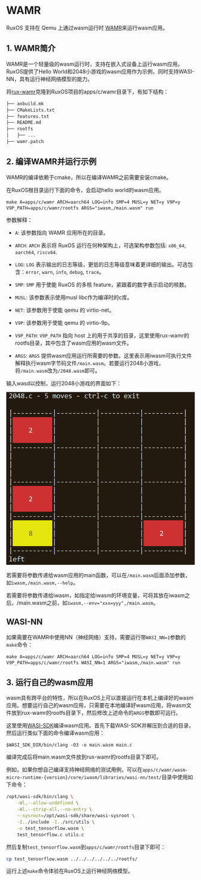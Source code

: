 # WAMR

RuxOS 支持在 Qemu 上通过wasm运行时 [WAMR](https://github.com/bytecodealliance/wasm-micro-runtime)来运行wasm应用。

## 1. WAMR简介

WAMR是一个轻量级的wasm运行时，支持在嵌入式设备上运行wasm应用。RuxOS提供了Hello World和2048小游戏的wasm应用作为示例，同时支持WASI-NN，具有运行神经网络模型的能力。

将[rux-wamr](https://github.com/syswonder/rux-wamr)克隆到RuxOS项目的apps/c/wamr目录下，有如下结构：

```txt
├── axbuild.mk
├── CMakeLists.txt
├── features.txt
├── README.md
├── rootfs
│   ├── ...
├── wamr.patch
```

## 2. 编译WAMR并运行示例

WAMR的编译依赖于cmake，所以在编译WAMR之前需要安装cmake。

在RuxOS根目录运行下面的命令，会启动hello world的wasm应用。

```shell
make A=apps/c/wamr ARCH=aarch64 LOG=info SMP=4 MUSL=y NET=y V9P=y V9P_PATH=apps/c/wamr/rootfs ARGS="iwasm,/main.wasm" run
```

参数解释：

* `A`: 该参数指向 WAMR 应用所在的目录。

* `ARCH`: `ARCH` 表示将 RuxOS 运行在何种架构上，可选架构参数包括: `x86_64`, `aarch64`, `riscv64`.

* `LOG`: `LOG` 表示输出的日志等级，更低的日志等级意味着更详细的输出。可选包含：`error`,  `warn`, `info`, `debug`, `trace`。

* `SMP`: `SMP` 用于使能 RuxOS 的多核 feature，紧跟着的数字表示启动的核数。

* `MUSL`: 该参数表示使用musl libc作为编译时的c库。

* `NET`: 该参数用于使能 qemu 的 virtio-net。

* `V9P`: 该参数用于使能 qemu 的 virtio-9p。

* `V9P_PATH`: `V9P_PATH` 指向 host 上的用于共享的目录，这里使用rux-wamr的rootfs目录，其中包含了wasm应用的wasm文件。

* `ARGS`: `ARGS` 提供wasm应用运行所需要的参数。这里表示用iwasm可执行文件解释执行wasm字节码文件`/main.wasm`。若要运行2048小游戏，将`/main.wasm`改为`/2048.wasm`即可。

输入wasd以控制，运行2048小游戏的界面如下：

![2048](img/2048.png)

若需要将参数传递给wasm应用的main函数，可以在`/main.wasm`后面添加参数，如`iwasm,/main.wasm,--help`。

若需要将参数传递给iwasm，如指定给iwasm的环境变量，可将其放在iwasm之后，/main.wasm之前，如`iwasm,--env="xxx=yyy",/main.wasm`。

## WASI-NN

如果需要在WAMR中使用NN（神经网络）支持，需要运行带`WASI_NN=1`参数的`make`命令：

```shell
make A=apps/c/wamr ARCH=aarch64 LOG=info SMP=4 MUSL=y NET=y V9P=y V9P_PATH=apps/c/wamr/rootfs WASI_NN=1 ARGS="iwasm,/main.wasm" run
```

## 3. 运行自己的wasm应用

wasm具有跨平台的特性，所以在RuxOS上可以直接运行在本机上编译好的wasm应用。想要运行自己的wasm应用，只需要在本地编译好wasm应用，将wasm文件放到rux-wamr的rootfs目录下，然后修改上述命令的`ARGS`参数即可运行。

这里使用[WASI-SDK](https://github.com/WebAssembly/wasi-sdk)编译wasm应用。首先下载WASI-SDK并解压到合适的目录，然后运行类似下面的命令编译wasm应用：

```shell
$WASI_SDK_DIR/bin/clang -O3 -o main.wasm main.c
```

编译完成后将main.wasm文件放到rux-wamr的rootfs目录下即可。

例如，如果你想自己编译支持神经网络的测试用例，可以在`apps/c/wamr/wasm-micro-runtime-{version}/core/iwasm/libraries/wasi-nn/test/`目录中使用如下命令：

```bash
/opt/wasi-sdk/bin/clang \
    -Wl,--allow-undefined \
    -Wl,--strip-all,--no-entry \
    --sysroot=/opt/wasi-sdk/share/wasi-sysroot \
    -I../include -I../src/utils \
    -o test_tensorflow.wasm \
    test_tensorflow.c utils.c
```

然后复制`test_tensorflow.wasm`到`apps/c/wamr/rootfs`目录下即可：

```bash
cp test_tensorflow.wasm ../../../../../../rootfs/
```
运行上述`make`命令体验在RuxOS上运行神经网络模型。
